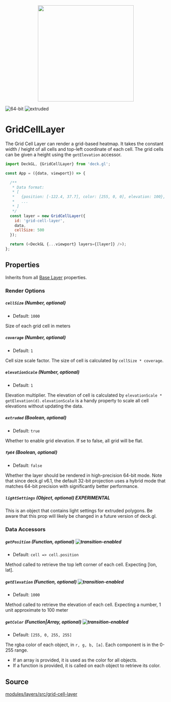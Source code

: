<div align="center">
  <img height="300" src="/website/src/static/images/grid-layer.gif" />
</div>

<p class="badges">
  <img src="https://img.shields.io/badge/64--bit-support-blue.svg?style=flat-square" alt="64-bit" />
  <img src="https://img.shields.io/badge/extruded-yes-blue.svg?style=flat-square" alt="extruded" />
</p>

# GridCellLayer

The Grid Cell Layer can render a grid-based heatmap.
It takes the constant width / height of all cells and top-left coordinate of
each cell. The grid cells can be given a height using the `getElevation` accessor.

```js
import DeckGL, {GridCellLayer} from 'deck.gl';

const App = ({data, viewport}) => {

  /**
   * Data format:
   * [
   *   {position: [-122.4, 37.7], color: [255, 0, 0], elevation: 100},
   *   ...
   * ]
   */
  const layer = new GridCellLayer({
    id: 'grid-cell-layer',
    data,
    cellSize: 500
  });

  return (<DeckGL {...viewport} layers={[layer]} />);
};
```

## Properties

Inherits from all [Base Layer](/docs/api-reference/layer.md) properties.

### Render Options

##### `cellSize` (Number, optional)

* Default: `1000`

Size of each grid cell in meters

##### `coverage` (Number, optional)

* Default: `1`

Cell size scale factor. The size of cell is calculated by
`cellSize * coverage`.

##### `elevationScale` (Number, optional)

* Default: `1`

Elevation multiplier. The elevation of cell is calculated by
`elevationScale * getElevation(d)`. `elevationScale` is a handy property
to scale all cell elevations without updating the data.

##### `extruded` (Boolean, optional)

* Default: `true`

Whether to enable grid elevation. If se to false, all grid will be flat.

##### `fp64` (Boolean, optional)

* Default: `false`

Whether the layer should be rendered in high-precision 64-bit mode. Note that since deck.gl v6.1, the default 32-bit projection uses a hybrid mode that matches 64-bit precision with significantly better performance.

##### `lightSettings` (Object, optional) **EXPERIMENTAL**

This is an object that contains light settings for extruded polygons.
Be aware that this prop will likely be changed in a future version of deck.gl.

### Data Accessors

##### `getPosition` (Function, optional) ![transition-enabled](https://img.shields.io/badge/transition-enabled-green.svg?style=flat-square")

* Default: `cell => cell.position`

Method called to retrieve the top left corner of each cell.
Expecting [lon, lat].

##### `getElevation` (Function, optional) ![transition-enabled](https://img.shields.io/badge/transition-enabled-green.svg?style=flat-square")

* Default: `1000`

Method called to retrieve the elevation of each cell.
Expecting a number, 1 unit approximate to 100 meter

##### `getColor` (Function|Array, optional) ![transition-enabled](https://img.shields.io/badge/transition-enabled-green.svg?style=flat-square")

* Default: `[255, 0, 255, 255]`

The rgba color of each object, in `r, g, b, [a]`. Each component is in the 0-255 range.

* If an array is provided, it is used as the color for all objects.
* If a function is provided, it is called on each object to retrieve its color.

## Source

[modules/layers/src/grid-cell-layer](https://github.com/uber/deck.gl/tree/6.3-release/modules/layers/src/grid-cell-layer)


